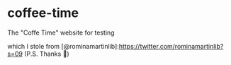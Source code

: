 # coffee-time

The "Coffe Time" website for testing

which I stole from [@rominamartinlib]:https://twitter.com/rominamartinlib?s=09
(P.S. Thanks 🙏)
